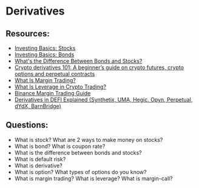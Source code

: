 # Derivatives

## Resources:

* [Investing Basics: Stocks](https://www.youtube.com/watch?v=hE2NsJGpEq4)
* [Investing Basics: Bonds](https://www.youtube.com/watch?v=IuyejHOGCro)
* [What's the Difference Between Bonds and Stocks?](https://www.youtube.com/watch?v=uI2vhCitTBw)
* [Crypto derivatives 101: A beginner’s guide on crypto futures, crypto options and perpetual contracts](https://cointelegraph.com/learn/crypto-derivatives)
* [What Is Margin Trading?](https://academy.binance.com/en/articles/what-is-margin-trading)
* [What Is Leverage in Crypto Trading?](https://academy.binance.com/en/articles/what-is-leverage-in-crypto-trading)
* [Binance Margin Trading Guide](https://academy.binance.com/en/articles/binance-margin-trading-guide) 
* [Derivatives in DEFI Explained (Synthetix, UMA, Hegic, Opyn, Perpetual, dYdX, BarnBridge)](https://www.youtube.com/watch?v=QxoqPZRw9y4)

## Questions:
* What is stock? What are 2 ways to make money on stocks?
* What is bond? What is coupon rate?
* What is the difference between bonds and stocks?
* What is default risk?
* What is derivative?
* What is option? What types of options do you know?
* What is margin trading? What is leverage? What is margin-call?
